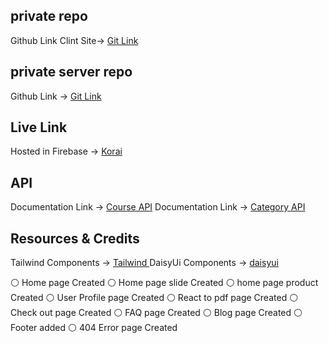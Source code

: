 ## private repo

Github Link Clint Site-> [Git Link ](https://github.com/Porgramming-Hero-web-course/b6a11-service-review-client-side-mdalauddin45)

## private server repo

Github Link -> [Git Link](https://github.com/Porgramming-Hero-web-course/b6a11-service-review-client-side-mdalauddin45)

## Live Link

Hosted in Firebase -> [Korai](https://assignment-project-4e0e6.web.app)

## API

Documentation Link -> [Course API]()
Documentation Link -> [Category API]()

## Resources & Credits

Tailwind Components -> [Tailwind ](https://tailwindcss.com/)
DaisyUi Components -> [daisyui](https://daisyui.com/)

⚪ Home page Created
⚪ Home page slide Created
⚪ home page product Created
⚪ User Profile page Created
⚪ React to pdf page Created
⚪ Check out page Created
⚪ FAQ page Created
⚪ Blog page Created
⚪ Footer added
⚪ 404 Error page Created
